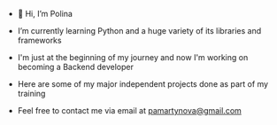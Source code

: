 - 👋 Hi, I’m Polina
-  I’m currently learning Python and a huge variety of its libraries and frameworks
-  I'm just at the beginning of my journey and now I'm working on becoming a Backend developer
-  Here are some of my major independent projects done as part of my training

-  Feel free to contact me via email at pamartynova@gmail.com

<!---
PAMartynova/PAMartynova is a ✨ special ✨ repository because its `README.md` (this file) appears on your GitHub profile.
You can click the Preview link to take a look at your changes.
--->
